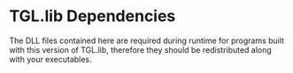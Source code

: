 # TGL.lib Dependencies

The DLL files contained here are required during runtime for programs built with this version of TGL.lib, therefore they should be redistributed along with your executables.
